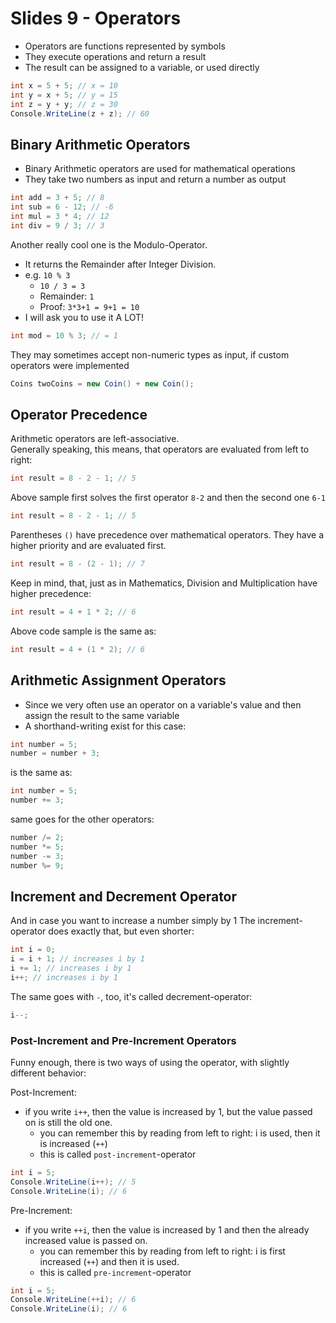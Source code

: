 # Slides 9 - Operators

- Operators are functions represented by symbols
- They execute operations and return a result
- The result can be assigned to a variable, or used directly

```cs
int x = 5 + 5; // x = 10
int y = x + 5; // y = 15
int z = y + y; // z = 30
Console.WriteLine(z + z); // 60
```

## Binary Arithmetic Operators

- Binary Arithmetic operators are used for mathematical operations
- They take two numbers as input and return a number as output

```cs
int add = 3 + 5; // 8
int sub = 6 - 12; // -6
int mul = 3 * 4; // 12
int div = 9 / 3; // 3
```

Another really cool one is the Modulo-Operator.
- It returns the Remainder after Integer Division.
- e.g. `10 % 3`
  - `10 / 3 = 3`
  - Remainder: `1`
  - Proof: `3*3+1 = 9+1 = 10`
- I will ask you to use it A LOT!

```cs
int mod = 10 % 3; // = 1
```

They may sometimes accept non-numeric types as input, if custom operators were implemented
```cs
Coins twoCoins = new Coin() + new Coin();
```

## Operator Precedence

Arithmetic operators are left-associative.\
Generally speaking, this means, that operators are evaluated from left to right:
```cs
int result = 8 - 2 - 1; // 5
```

Above sample first solves the first operator `8-2` and then the second one `6-1`
```cs
int result = 8 - 2 - 1; // 5
```

Parentheses `()` have precedence over mathematical operators. They have a higher priority and are evaluated first.
```cs
int result = 8 - (2 - 1); // 7
```

Keep in mind, that, just as in Mathematics, Division and Multiplication have higher precedence:
```cs
int result = 4 + 1 * 2; // 6
```

Above code sample is the same as:
```cs
int result = 4 + (1 * 2); // 6
```

## Arithmetic Assignment Operators

- Since we very often use an operator on a variable's value and then assign the result to the same variable
- A shorthand-writing exist for this case:

```cs
int number = 5;
number = number + 3;
```

is the same as:

```cs
int number = 5;
number += 3;
```

same goes for the other operators:
```cs
number /= 2;
number *= 5;
number -= 3;
number %= 9;
```

## Increment and Decrement Operator

And in case you want to increase a number simply by 1
The increment-operator does exactly that, but even shorter:

```cs
int i = 0;
i = i + 1; // increases i by 1
i += 1; // increases i by 1
i++; // increases i by 1
```

The same goes with `-`, too, it's called decrement-operator:
```cs
i--;
```

### Post-Increment and Pre-Increment Operators

Funny enough, there is two ways of using the operator, with slightly different behavior:

Post-Increment:
- if you write `i++`, then the value is increased by 1, but the value passed on is still the old one.
  - you can remember this by reading from left to right: i is used, then it is increased (`++`)
  - this is called `post-increment`-operator
```cs
int i = 5;
Console.WriteLine(i++); // 5
Console.WriteLine(i); // 6
```

Pre-Increment:
- if you write `++i`, then the value is increased by 1 and then the already increased value is passed on.
  - you can remember this by reading from left to right: i is first increased (`++`) and then it is used.
  - this is called `pre-increment`-operator
```cs
int i = 5;
Console.WriteLine(++i); // 6
Console.WriteLine(i); // 6
```